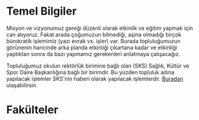 # Temel Bilgiler

Misyon ve vizyonumuz gereği düzenli olarak etkinlik ve eğitim yapmak için can atıyoruz. Fakat arada çoğumuzun bilmediği, aşina olmadığı birçok bürokratik işlemimiz (yazı evrak vs. işler) var. Burada topluluğumuzun görünenin haricinde arka planda etkinliği çıkartana kadar ve etkinliği yaptıktan sonra da bazı yapmamız gerekenleri anlatmaya çalışacağız.

Topluluğumuz okulun rektörlük birimine bağlı olan (SKS) Sağlık, Kültür ve Spor Daire Başkanlığına bağlı bir birimdir. Bu yüzden topluluk adına yapılacak işlemler SKS'nin haberi olarak yapılacak işlemlerdir. [Buradan](#fakulteler) ulaşabilirsin.



# Fakülteler
